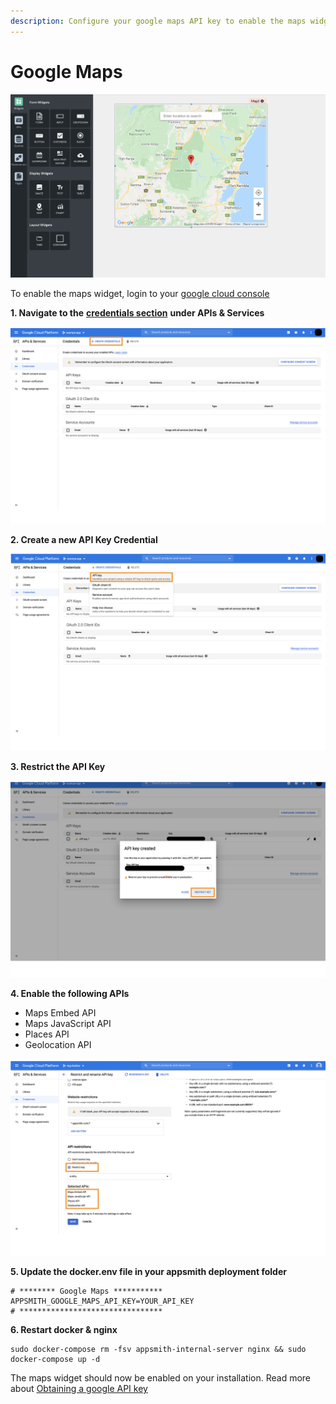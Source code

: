 ```yaml
---
description: Configure your google maps API key to enable the maps widget on Appsmith
---
```


# Google Maps

![](../.gitbook/assets/screenshot-2020-07-17-at-5.02.29-pm.png)

To enable the maps widget, login to your [google cloud console](https://console.cloud.google.com/)

**1. Navigate to the** [**credentials section**](https://console.cloud.google.com/apis/credentials) **under APIs & Services**

![Click to expand](../.gitbook/assets/maps-credentials.png)

**2. Create a new API Key Credential**

![Click to expand](../.gitbook/assets/maps-api-key.png)

**3. Restrict the API Key**

![click to expand](../.gitbook/assets/maps-api-restrict%20%281%29.png)

**4. Enable the following APIs**

* Maps Embed API
* Maps JavaScript API
* Places API
* Geolocation API

![Click to expand](../.gitbook/assets/maps-apis.png)

**5. Update the docker.env file in your appsmith deployment folder**

```text
# ******** Google Maps ***********
APPSMITH_GOOGLE_MAPS_API_KEY=YOUR_API_KEY
# ********************************
```

**6. Restart docker & nginx**

```text
sudo docker-compose rm -fsv appsmith-internal-server nginx && sudo docker-compose up -d
```

The maps widget should now be enabled on your installation. Read more about [Obtaining a google API key](https://developers.google.com/maps/documentation/javascript/get-api-key)

